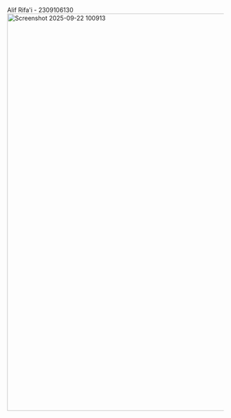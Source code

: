 Alif Rifa'i - 2309106130
<img width="1000" height="923" alt="Screenshot 2025-09-22 100913" src="https://github.com/user-attachments/assets/5e06fadb-0b3c-4c63-a484-b646e0c6cab2" />
